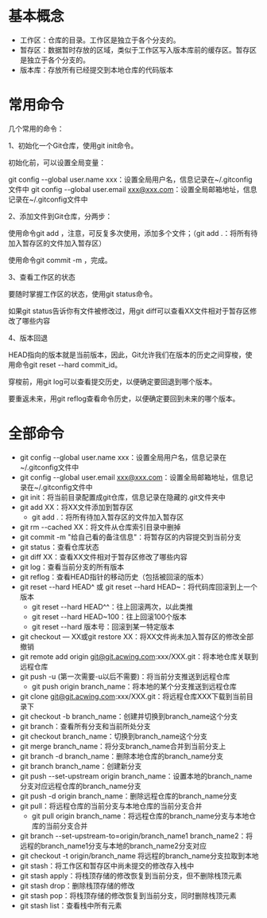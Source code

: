 # 基本概念

- 工作区：仓库的目录。工作区是独立于各个分支的。
- 暂存区：数据暂时存放的区域，类似于工作区写入版本库前的缓存区。暂存区是独立于各个分支的。
- 版本库：存放所有已经提交到本地仓库的代码版本

# 常用命令

几个常用的命令：

1、初始化一个Git仓库，使用git init命令。

初始化前，可以设置全局变量：

git config --global user.name xxx：设置全局用户名，信息记录在~/.gitconfig文件中
git config --global user.email xxx@xxx.com：设置全局邮箱地址，信息记录在~/.gitconfig文件中

2、添加文件到Git仓库，分两步：

使用命令git add <file>，注意，可反复多次使用，添加多个文件；（git add .：将所有待加入暂存区的文件加入暂存区）

使用命令git commit -m <message>，完成。

3、查看工作区的状态

要随时掌握工作区的状态，使用git status命令。

如果git status告诉你有文件被修改过，用git diff可以查看XX文件相对于暂存区修改了哪些内容

4、版本回退

HEAD指向的版本就是当前版本，因此，Git允许我们在版本的历史之间穿梭，使用命令git reset --hard commit_id。

穿梭前，用git log可以查看提交历史，以便确定要回退到哪个版本。

要重返未来，用git reflog查看命令历史，以便确定要回到未来的哪个版本。

# 全部命令

- git config --global user.name xxx：设置全局用户名，信息记录在~/.gitconfig文件中
- git config --global user.email xxx@xxx.com：设置全局邮箱地址，信息记录在~/.gitconfig文件中
- git init：将当前目录配置成git仓库，信息记录在隐藏的.git文件夹中
- git add XX：将XX文件添加到暂存区
  - git add .：将所有待加入暂存区的文件加入暂存区
- git rm --cached XX：将文件从仓库索引目录中删掉
- git commit -m "给自己看的备注信息"：将暂存区的内容提交到当前分支
- git status：查看仓库状态
- git diff XX：查看XX文件相对于暂存区修改了哪些内容
- git log：查看当前分支的所有版本
- git reflog：查看HEAD指针的移动历史（包括被回滚的版本）
- git reset --hard HEAD^ 或 git reset --hard HEAD~：将代码库回滚到上一个版本
  - git reset --hard HEAD^^：往上回滚两次，以此类推
  - git reset --hard HEAD~100：往上回滚100个版本
  - git reset --hard 版本号：回滚到某一特定版本
- git checkout — XX或git restore XX：将XX文件尚未加入暂存区的修改全部撤销
- git remote add origin git@git.acwing.com:xxx/XXX.git：将本地仓库关联到远程仓库
- git push -u (第一次需要-u以后不需要)：将当前分支推送到远程仓库
  - git push origin branch_name：将本地的某个分支推送到远程仓库
- git clone git@git.acwing.com:xxx/XXX.git：将远程仓库XXX下载到当前目录下
- git checkout -b branch_name：创建并切换到branch_name这个分支
- git branch：查看所有分支和当前所处分支
- git checkout branch_name：切换到branch_name这个分支
- git merge branch_name：将分支branch_name合并到当前分支上
- git branch -d branch_name：删除本地仓库的branch_name分支
- git branch branch_name：创建新分支
- git push --set-upstream origin branch_name：设置本地的branch_name分支对应远程仓库的branch_name分支
- git push -d origin branch_name：删除远程仓库的branch_name分支
- git pull：将远程仓库的当前分支与本地仓库的当前分支合并
  - git pull origin branch_name：将远程仓库的branch_name分支与本地仓库的当前分支合并
- git branch --set-upstream-to=origin/branch_name1 branch_name2：将远程的branch_name1分支与本地的branch_name2分支对应
- git checkout -t origin/branch_name 将远程的branch_name分支拉取到本地
- git stash：将工作区和暂存区中尚未提交的修改存入栈中
- git stash apply：将栈顶存储的修改恢复到当前分支，但不删除栈顶元素
- git stash drop：删除栈顶存储的修改
- git stash pop：将栈顶存储的修改恢复到当前分支，同时删除栈顶元素
- git stash list：查看栈中所有元素


